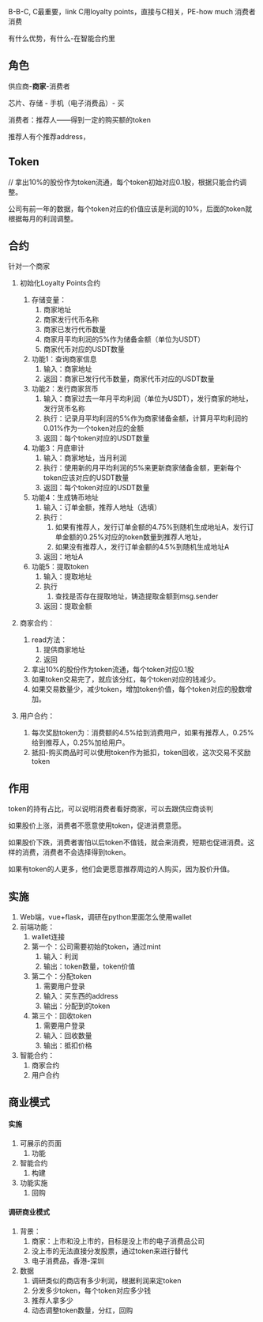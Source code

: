 B-B-C, C最重要，link C用loyalty points，直接与C相关，PE-how much 消费者消费

有什么优势，有什么-在智能合约里

## 角色

供应商-**商家**-消费者

芯片、存储 - 手机（电子消费品）- 买

消费者：推荐人——得到一定的购买额的token

推荐人有个推荐address，

## Token

// 拿出10%的股份作为token流通，每个token初始对应0.1股，根据只能合约调整。

公司有前一年的数据，每个token对应的价值应该是利润的10%，后面的token就根据每月的利润调整。

## 合约

针对一个商家

1. 初始化Loyalty Points合约
   1. 存储变量：
      1. 商家地址
      2. 商家发行代币名称
      3. 商家已发行代币数量
      4. 商家月平均利润的5%作为储备金额（单位为USDT）
      5. 商家代币对应的USDT数量
   2. 功能1：查询商家信息
      1. 输入：商家地址
      2. 返回：商家已发行代币数量，商家代币对应的USDT数量
   3. 功能2：发行商家货币
      1. 输入：商家过去一年月平均利润（单位为USDT），发行商家的地址，发行货币名称
      2. 执行：记录月平均利润的5%作为商家储备金额，计算月平均利润的0.01%作为一个token对应的金额
      3. 返回：每个token对应的USDT数量
   4. 功能3：月底审计
      1. 输入：商家地址，当月利润
      2. 执行：使用新的月平均利润的5%来更新商家储备金额，更新每个token应该对应的USDT数量
      3. 返回：每个token对应的USDT数量
   5. 功能4：生成铸币地址
      1. 输入：订单金额，推荐人地址（选填）
      2. 执行：
         1. 如果有推荐人，发行订单金额的4.75%到随机生成地址A，发行订单金额的0.25%对应的token数量到推荐人地址，
         2. 如果没有推荐人，发行订单金额的4.5%到随机生成地址A
      3. 返回：地址A
   6. 功能5：提取token
      1. 输入：提取地址
      2. 执行
         1. 查找是否存在提取地址，铸造提取金额到msg.sender
      3. 返回：提取金额

1. 商家合约：
   1. read方法：
      1. 提供商家地址
      2. 返回
   2. 拿出10%的股份作为token流通，每个token对应0.1股
   3. 如果token交易完了，就应该分红，每个token对应的钱减少。
   4. 如果交易数量少，减少token，增加token价值，每个token对应的股数增加。
2. 用户合约：
   1. 每次奖励token为：消费额的4.5%给到消费用户，如果有推荐人，0.25%给到推荐人，0.25%加给用户。
   2. 抵扣-购买商品时可以使用token作为抵扣，token回收，这次交易不奖励token



## 作用

token的持有占比，可以说明消费者看好商家，可以去跟供应商谈判

如果股价上涨，消费者不愿意使用token，促进消费意愿。

如果股价下跌，消费者害怕以后token不值钱，就会来消费，短期也促进消费。这样的消费，消费者不会选择得到token。

如果有token的人更多，他们会更愿意推荐周边的人购买，因为股价升值。

## 实施

1. Web端，vue+flask，调研在python里面怎么使用wallet
2. 前端功能：
   1. wallet连接
   2. 第一个：公司需要初始的token，通过mint
      1. 输入：利润
      2. 输出：token数量，token价值
   3. 第二个：分配token
      1. 需要用户登录
      2. 输入：买东西的address
      3. 输出：分配到的token
   4. 第三个：回收token
      1. 需要用户登录
      2. 输入：回收数量
      3. 输出：抵扣价格
3. 智能合约：
   1. 商家合约
   2. 用户合约

## 商业模式

#### 实施

1. 可展示的页面
   1. 功能
2. 智能合约
   1. 构建
3. 功能实施
   1. 回购

#### 调研商业模式

1. 背景：
   1. 商家：上市和没上市的，目标是没上市的电子消费品公司
   2. 没上市的无法直接分发股票，通过token来进行替代
   3. 电子消费品，香港-深圳
2. 数据
   1. 调研类似的商店有多少利润，根据利润来定token
   2. 分发多少token，每个token对应多少钱
   3. 推荐人拿多少
   4. 动态调整token数量，分红，回购

